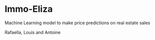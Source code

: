 # Immo-Eliza
Machine Learning model to make price predictions on real estate sales 




Rafaella, Louis and Antoine
